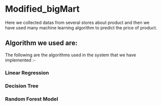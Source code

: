 # Modified_bigMart

Here we collected datas from several stores about product and then we have used many machine learning algorithm to predict the price of product.

## Algorithm we used are:
The following are the algorithms used in the system that we have implemented :-

### Linear Regression

### Decision Tree

### Random Forest Model
